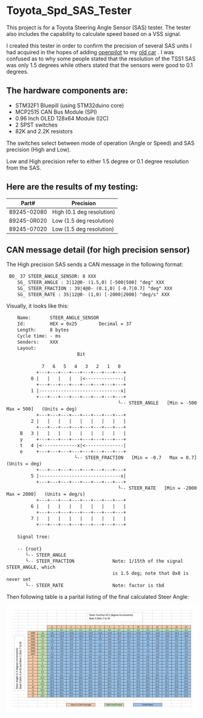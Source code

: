 # Toyota_Spd_SAS_Tester
This project is for a Toyota Steering Angle Sensor (SAS) tester. The tester also includes the capability to calculate speed based on a VSS signal.

I created this tester in order to confirm the precision of several SAS units I had acquired in the hopes of adding [openpilot]( https://github.com/commaai/openpilot) to my [old car]( https://github.com/Lukilink/openpilot) . I was confused as to why some people stated that the resolution of the TSS1 SAS was only 1.5 degrees while others stated that the sensors were good to 0.1 degrees. 

## The hardware components are: 
* STM32F1 Bluepill (using STM32duino core)
* MCP2515 CAN Bus Module (SPI)
* 0.96 Inch OLED 128x64 Module (I2C)
* 2 SPST switches
* 82K and 2.2K resistors

The switches select between mode of operation (Angle or Speed) and SAS precision (High and Low).

Low and High precision refer to either 1.5 degree or 0.1 degree resolution from the SAS.

## Here are the results of my testing:

Part# | Precision
------|----------
89245-02080 | High (0.1 deg resolution)
89245-0R020 | Low (1.5 deg resolution)
89245-07020 | Low (1.5 deg resolution)

## CAN message detail (for high precision sensor)

The High precision SAS sends a CAN message in the following format:
````
 BO_ 37 STEER_ANGLE_SENSOR: 8 XXX  
    SG_ STEER_ANGLE : 3|12@0- (1.5,0) [-500|500] "deg" XXX  
    SG_ STEER_FRACTION : 39|4@0- (0.1,0) [-0.7|0.7] "deg" XXX  
    SG_ STEER_RATE : 35|12@0- (1,0) [-2000|2000] "deg/s" XXX  
 ````

Visually, it looks like this:
````
    Name:       STEER_ANGLE_SENSOR
    Id:         HEX = 0x25        Decimal = 37
    Length:     8 bytes
    Cycle time: - ms
    Senders:    XXX
    Layout:
                          Bit

             7   6   5   4   3   2   1   0
           +---+---+---+---+---+---+---+---+
         0 |   |   |   |   |<--------------|
           +---+---+---+---+---+---+---+---+
         1 |------------------------------x|
           +---+---+---+---+---+---+---+---+
                                         └-- STEER_ANGLE   [Min = -500   Max = 500]   (Units = deg)
           +---+---+---+---+---+---+---+---+
         2 |   |   |   |   |   |   |   |   |
           +---+---+---+---+---+---+---+---+
     B   3 |   |   |   |   |   |   |   |   |
     y     +---+---+---+---+---+---+---+---+
     t   4 |<-------------x|<--------------|
     e     +---+---+---+---+---+---+---+---+
                         └-- STEER_FRACTION   [Min = -0.7   Max = 0.7]   (Units = deg)
           +---+---+---+---+---+---+---+---+
         5 |------------------------------x|
           +---+---+---+---+---+---+---+---+
                                         └-- STEER_RATE   [Min = -2000   Max = 2000]   (Units = deg/s)
           +---+---+---+---+---+---+---+---+
         6 |   |   |   |   |   |   |   |   |
           +---+---+---+---+---+---+---+---+
         7 |   |   |   |   |   |   |   |   |
           +---+---+---+---+---+---+---+---+

    Signal tree:

    -- {root}
       └-- STEER_ANGLE
       └-- STEER_FRACTION              Note: 1/15th of the signal STEER_ANGLE, which
                                       is 1.5 deg; note that 0x8 is never set
       └-- STEER_RATE                  Note: factor is tbd
````

Then following table is a parital listing of the final calculated Steer Angle:

![Steer Angle Calculation Table](https://github.com/ZuluSpl0it/Toyota_Spd_SAS_Tester/blob/master/images/Value_Table.jpg)
